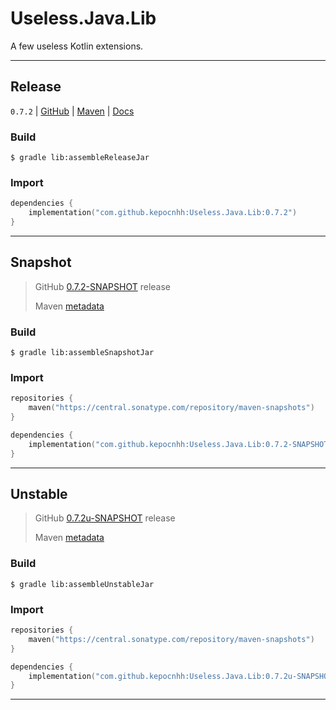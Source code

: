 # Useless.Java.Lib
A few useless Kotlin extensions.

---

## Release

`0.7.2`
| [GitHub](https://github.com/StanleyProjects/Useless.Java.Lib/releases/tag/0.7.2)
| [Maven](https://central.sonatype.com/artifact/com.github.kepocnhh/Useless.Java.Lib/0.7.2)
| [Docs](https://StanleyProjects.github.io/Useless.Java.Lib/docs/0.7.2)

### Build
```
$ gradle lib:assembleReleaseJar
```

### Import
```kotlin
dependencies {
    implementation("com.github.kepocnhh:Useless.Java.Lib:0.7.2")
}
```

---

## Snapshot

> GitHub [0.7.2-SNAPSHOT](https://github.com/StanleyProjects/Useless.Java.Lib/releases/tag/0.7.2-SNAPSHOT) release
>
> Maven [metadata](https://central.sonatype.com/repository/maven-snapshots/com/github/kepocnhh/Useless.Java.Lib/maven-metadata.xml)

### Build
```
$ gradle lib:assembleSnapshotJar
```

### Import
```kotlin
repositories {
    maven("https://central.sonatype.com/repository/maven-snapshots")
}

dependencies {
    implementation("com.github.kepocnhh:Useless.Java.Lib:0.7.2-SNAPSHOT")
}
```

---

## Unstable

> GitHub [0.7.2u-SNAPSHOT](https://github.com/StanleyProjects/Useless.Java.Lib/releases/tag/0.7.2u-SNAPSHOT) release
>
> Maven [metadata](https://central.sonatype.com/repository/maven-snapshots/com/github/kepocnhh/Useless.Java.Lib/maven-metadata.xml)

### Build
```
$ gradle lib:assembleUnstableJar
```

### Import
```kotlin
repositories {
    maven("https://central.sonatype.com/repository/maven-snapshots")
}

dependencies {
    implementation("com.github.kepocnhh:Useless.Java.Lib:0.7.2u-SNAPSHOT")
}
```

---
